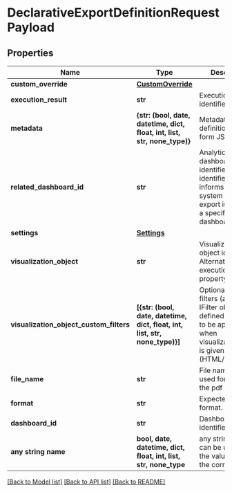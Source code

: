 # DeclarativeExportDefinitionRequestPayload


## Properties
Name | Type | Description | Notes
------------ | ------------- | ------------- | -------------
**custom_override** | [**CustomOverride**](CustomOverride.md) |  | [optional] 
**execution_result** | **str** | Execution result identifier. | [optional] 
**metadata** | **{str: (bool, date, datetime, dict, float, int, list, str, none_type)}** | Metadata definition in free-form JSON format. | [optional] 
**related_dashboard_id** | **str** | Analytical dashboard identifier. Optional identifier, which informs the system that the export is related to a specific dashboard. | [optional] 
**settings** | [**Settings**](Settings.md) |  | [optional] 
**visualization_object** | **str** | Visualization object identifier. Alternative to executionResult property. | [optional] 
**visualization_object_custom_filters** | **[{str: (bool, date, datetime, dict, float, int, list, str, none_type)}]** | Optional custom filters (as array of IFilter objects defined in UI SDK) to be applied when visualizationObject is given. (HTML/PDF only) | [optional] 
**file_name** | **str** | File name to be used for retrieving the pdf document. | [optional] 
**format** | **str** | Expected file format. | [optional] 
**dashboard_id** | **str** | Dashboard identifier | [optional] 
**any string name** | **bool, date, datetime, dict, float, int, list, str, none_type** | any string name can be used but the value must be the correct type | [optional]

[[Back to Model list]](../README.md#documentation-for-models) [[Back to API list]](../README.md#documentation-for-api-endpoints) [[Back to README]](../README.md)


